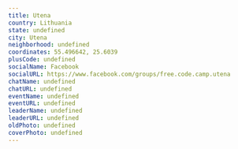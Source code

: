 ```yaml
---
title: Utena
country: Lithuania
state: undefined
city: Utena
neighborhood: undefined
coordinates: 55.496642, 25.6039
plusCode: undefined
socialName: Facebook
socialURL: https://www.facebook.com/groups/free.code.camp.utena
chatName: undefined
chatURL: undefined
eventName: undefined
eventURL: undefined
leaderName: undefined
leaderURL: undefined
oldPhoto: undefined
coverPhoto: undefined
---
```

